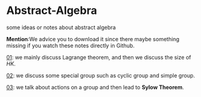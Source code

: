# Abstract-Algebra
some ideas or notes about abstract algebra

**Mention**:We advice you to download it since there maybe something missing if you watch these notes directly in Github.

[01](01-group.md): we mainly discuss Lagrange theorem, and then we discuss the size of $HK$.

[02](02-special_group.md): we discuss some special group such as cyclic group and simple group.

[03](03-group_actions_and_Sylow_Theorem.md): we talk about actions on a group and then lead to **Sylow Theorem**.
